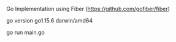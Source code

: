 Go Implementation using Fiber (https://github.com/gofiber/fiber)

go version go1.15.6 darwin/amd64

go run main.go
